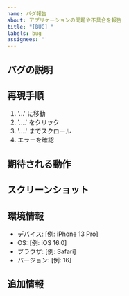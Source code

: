 ```yaml
---
name: バグ報告
about: アプリケーションの問題や不具合を報告
title: "[BUG] "
labels: bug
assignees: ''
---
```


## バグの説明
<!-- バグの内容を明確かつ簡潔に説明してください -->

## 再現手順
<!-- このバグを再現するための手順を示してください -->
1. '...' に移動
2. '....' をクリック
3. '....' までスクロール
4. エラーを確認

## 期待される動作
<!-- 本来期待される動作を明確かつ簡潔に説明してください -->

## スクリーンショット
<!-- 問題の理解に役立つスクリーンショットがあれば，ここに追加してください -->

## 環境情報
 - デバイス: [例: iPhone 13 Pro]
 - OS: [例: iOS 16.0]
 - ブラウザ: [例: Safari]
 - バージョン: [例: 16]

## 追加情報
<!-- 問題に関するその他の情報があればここに追加してください --> 